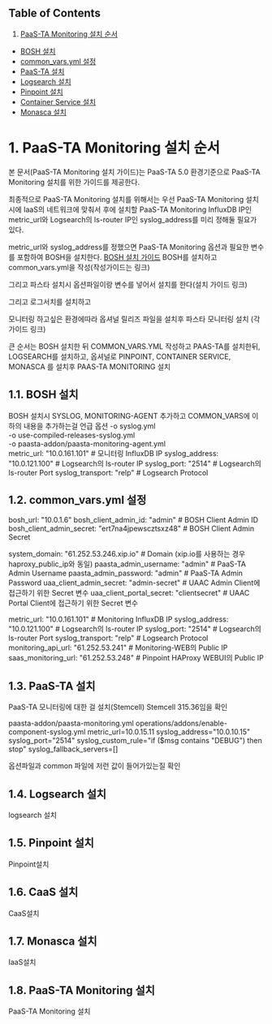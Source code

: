 ## Table of Contents

1. [PaaS-TA Monitoring 설치 순서](#1)
  * [BOSH 설치](#2)
  * [common_vars.yml 설정](#3)
  * [PaaS-TA 설치](#4)
  * [Logsearch 설치](#5)
  * [Pinpoint 설치](#6)
  * [Container Service 설치](#7)
  * [Monasca 설치](#8)

# <div id='1'/>1. PaaS-TA Monitoring 설치 순서

본 문서(PaaS-TA Monitoring 설치 가이드)는 PaaS-TA 5.0 환경기준으로 PaaS-TA Monitoring 설치를 위한 가이드를 제공한다.

최종적으로 PaaS-TA Monitoring 설치를 위해서는 우선 PaaS-TA Monitoring 설치시에 IaaS의 네트워크에 맞춰서 후에 설치할 PaaS-TA Monitoring InfluxDB IP인 metric_url와 Logsearch의 ls-router IP인 syslog_address를 미리 정해둘 필요가 있다.

metric_url와 syslog_address를 정했으면 PaaS-TA Monitoring 옵션과 필요한 변수를 포함하여 BOSH을 설치한다.
[BOSH 설치 가이드](https://github.com/okpc579/PaaS-TA-Deployment/blob/master/bosh-deployment/README.md)
BOSH를 설치하고 common_vars.yml을 작성(작성가이드는 링크)

그리고 파스타 설치시 옵션파일이랑 변수를 넣어서 설치를 한다(설치 가이드 링크)

그리고 로그서치를 설치하고 

모니터링 하고싶은 환경에따라 옵셔널 릴리즈 파일을 설치후 파스타 모니터링 설치
(각 가이드 링크)


큰 순서는 BOSH 설치한 뒤 COMMON_VARS.YML 작성하고 PAAS-TA를 설치한뒤, LOGSEARCH를 설치하고,
옵셔널로 PINPOINT, CONTAINER SERVICE, MONASCA 를 설치후 PAAS-TA MONITORING 설치


## <div id='2'/>1.1. BOSH 설치

BOSH 설치시 SYSLOG, MONITORING-AGENT 추가하고 COMMON_VARS에 이하의 내용을 추가하는걸 언급
옵션
	-o syslog.yml \
	-o use-compiled-releases-syslog.yml \
	-o paasta-addon/paasta-monitoring-agent.yml \
metric_url: "10.0.161.101"			# 모니터링 InfluxDB IP
syslog_address: "10.0.121.100"            	# Logsearch의 ls-router IP
syslog_port: "2514"                          	# Logsearch의 ls-router Port
syslog_transport: "relp"                        # Logsearch Protocol

## <div id='3'/>1.2. common_vars.yml 설정

bosh_url: "10.0.1.6"
bosh_client_admin_id: "admin"			# BOSH Client Admin ID
bosh_client_admin_secret: "ert7na4jpewscztsxz48"	# BOSH Client Admin Secret

system_domain: "61.252.53.246.xip.io"		# Domain (xip.io를 사용하는 경우 haproxy_public_ip와 동일)
paasta_admin_username: "admin"			# PaaS-TA Admin Username
paasta_admin_password: "admin"			# PaaS-TA Admin Password
uaa_client_admin_secret: "admin-secret"		# UAAC Admin Client에 접근하기 위한 Secret 변수
uaa_client_portal_secret: "clientsecret"	# UAAC Portal Client에 접근하기 위한 Secret 변수

metric_url: "10.0.161.101"			# Monitoring InfluxDB IP
syslog_address: "10.0.121.100"            	# Logsearch의 ls-router IP
syslog_port: "2514"                          	# Logsearch의 ls-router Port
syslog_transport: "relp"                        # Logsearch Protocol
monitoring_api_url: "61.252.53.241"        	# Monitoring-WEB의 Public IP
saas_monitoring_url: "61.252.53.248"	   	# Pinpoint HAProxy WEBUI의 Public IP


## <div id='4'/>1.3. PaaS-TA 설치


PaaS-TA 모니터링에 대한 걸 설치(Stemcell) Stemcell 315.36임을 확인 

paasta-addon/paasta-monitoring.yml
operations/addons/enable-component-syslog.yml
metric_url=10.0.15.11
syslog_address="10.0.10.15"
syslog_port="2514"
syslog_custom_rule="if ($msg contains "DEBUG") then stop"
syslog_fallback_servers=[]

옵션파일과 common 파일에 저런 값이 들어가있는질 확인
   

## <div id='4'/>1.4. Logsearch 설치

logsearch 설치

## <div id='5'/>1.5. Pinpoint 설치

Pinpoint설치

## <div id='6'/>1.6. CaaS 설치
CaaS설치

## <div id='7'/>1.7. Monasca 설치
IaaS설치


## <div id='8'/>1.8. PaaS-TA Monitoring 설치
PaaS-TA Monitoring 설치
